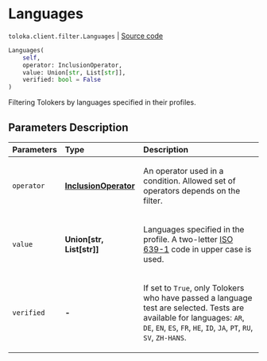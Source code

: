 # Languages
`toloka.client.filter.Languages` | [Source code](https://github.com/Toloka/toloka-kit/blob/v1.0.2/src/client/filter.py#L366)

```python
Languages(
    self,
    operator: InclusionOperator,
    value: Union[str, List[str]],
    verified: bool = False
)
```

Filtering Tolokers by languages specified in their profiles.

## Parameters Description

| Parameters | Type | Description |
| :----------| :----| :-----------|
`operator`|**[InclusionOperator](toloka.client.primitives.operators.InclusionOperator.md)**|<p>An operator used in a condition. Allowed set of operators depends on the filter.</p>
`value`|**Union\[str, List\[str\]\]**|<p>Languages specified in the profile. A two-letter [ISO 639-1](https://en.wikipedia.org/wiki/List_of_ISO_639-1_codes) code in upper case is used.</p>
`verified`|**-**|<p>If set to `True`, only Tolokers who have passed a language test are selected. Tests are available for languages: `AR`, `DE`, `EN`, `ES`, `FR`, `HE`, `ID`, `JA`, `PT`, `RU`, `SV`, `ZH-HANS`.</p>
